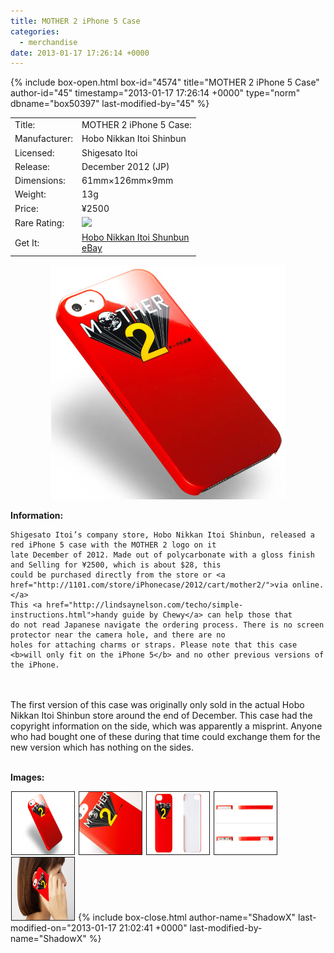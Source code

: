 ```yaml
---
title: MOTHER 2 iPhone 5 Case
categories:
  - merchandise
date: 2013-01-17 17:26:14 +0000
---
```

{% include box-open.html box-id="4574" title="MOTHER 2 iPhone 5 Case" author-id="45" timestamp="2013-01-17 17:26:14 +0000" type="norm" dbname="box50397" last-modified-by="45" %}
<div class="gameinfo">
	<table>
		<tr>
			<td class="label">Title:</td>
			<td>MOTHER 2 iPhone 5 Case:</td>
		</tr>
		<tr>
			<td class="label">Manufacturer:</td>
			<td>Hobo Nikkan Itoi Shinbun</td>
		</tr>
		<tr>
			<td class="label">Licensed:</td>
			<td>Shigesato Itoi</td>
		</tr>
		<tr>
			<td class="label">Release:</td>
			<td>December 2012 (JP)</td>
		</tr>
		<tr>
			<td class="label">Dimensions:</td>
			<td>61mm×126mm×9mm</td>
		</tr>
		<tr>
			<td class="label">Weight:</td>
			<td>13g</td>
		</tr>
		<tr>
			<td class="label">Price:</td>
			<td>¥2500</td>
		</tr>
		<tr>
			<td class="label">Rare Rating:</td>
			<td><img src="http - //starmen.net/merchandise/images/ness_icon.gif" /></td>
		</tr>
		<tr>
			<td class="label">Get It:</td>
			<td><a href="http://1101.com/store/iPhonecase/2012/cart/mother2/">Hobo Nikkan Itoi Shunbun</a><br />
                        <a href="http://www.ebay.com">eBay</a></td>
		</tr>
	</table>
</div>



<p>
	<center>
	<img src="/merchandise/images/m2_iphone5case_title.png" border="0" title="MOTHER 2 iPhone 5 Case" />
	</center>
</p>

<b>Information:</b>
	<br />

	Shigesato Itoi’s company store, Hobo Nikkan Itoi Shinbun, released a red iPhone 5 case with the MOTHER 2 logo on it 
	late December of 2012. Made out of polycarbonate with a gloss finish and Selling for ¥2500, which is about $28, this 
	could be purchased directly from the store or <a href="http://1101.com/store/iPhonecase/2012/cart/mother2/">via online.</a> 
	This <a href="http://lindsaynelson.com/techo/simple-instructions.html">handy guide by Chewy</a> can help those that 
	do not read Japanese navigate the ordering process. There is no screen protector near the camera hole, and there are no 
	holes for attaching charms or straps. Please note that this case <b>will only fit on the iPhone 5</b> and no other previous versions of the iPhone.
<br /><br />
	The first version of this case was originally only sold in the actual Hobo Nikkan Itoi Shinbun store around the end of December. 
	This case had the copyright information on the side, which was apparently a misprint. Anyone who had bought one of these 
	during that time could exchange them for the new version which has nothing on the sides.
<br /><br />

<b>Images:</b>
	<br />

<a href="/merchandise/images/m2_iphone5case.jpg" ><img src="/merchandise/images/m2_iphone5case.jpg" title="MOTHER 2 iPhone 5 Case" border="1" width="100" height="100" hspace="1" /></a>
<a href="/merchandise/images/m2_iphone5case_closeup.jpg" ><img src="/merchandise/images/m2_iphone5case_closeup.jpg" title="Close Up" border="1" width="100" height="100" hspace="1" /></a>
<a href="/merchandise/images/m2_iphone5case_backinside.jpg" ><img src="/merchandise/images/m2_iphone5case_backinside.jpg" title="Back & Inside" border="1" width="100" height="100" hspace="1" /></a>
<a href="/merchandise/images/m2_iphone5case_sides.jpg" ><img src="/merchandise/images/m2_iphone5case_sides.jpg" title="Sides" border="1" width="100" height="100" hspace="1" /></a>
<a href="/merchandise/images/m2_iphone5case_use.jpg" ><img src="/merchandise/images/m2_iphone5case_use.jpg" title="Use" border="1" width="100" height="100" hspace="1" /></a>
{% include box-close.html author-name="ShadowX" last-modified-on="2013-01-17 21:02:41 +0000" last-modified-by-name="ShadowX" %}
